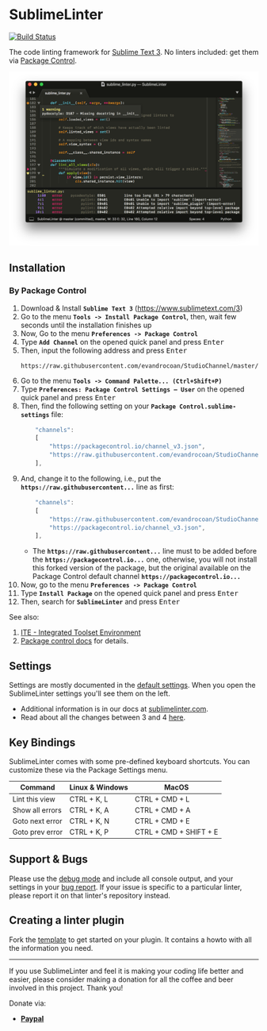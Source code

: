 SublimeLinter
=============

[![Build Status](https://img.shields.io/travis/SublimeLinter/SublimeLinter/master.svg)](https://travis-ci.org/SublimeLinter/SublimeLinter)

The code linting framework for [Sublime Text 3](http://sublimetext.com/3).
No linters included: get them via [Package Control](https://packagecontrol.io/search/SublimeLinter).

<img src="https://raw.githubusercontent.com/SublimeLinter/SublimeLinter/master/docs/screenshot.png" width="848">


## Installation

### By Package Control

1. Download & Install **`Sublime Text 3`** (https://www.sublimetext.com/3)
1. Go to the menu **`Tools -> Install Package Control`**, then,
   wait few seconds until the installation finishes up
1. Now,
   Go to the menu **`Preferences -> Package Control`**
1. Type **`Add Channel`** on the opened quick panel and press <kbd>Enter</kbd>
1. Then,
   input the following address and press <kbd>Enter</kbd>
   ```
   https://raw.githubusercontent.com/evandrocoan/StudioChannel/master/channel.json
   ```
1. Go to the menu **`Tools -> Command Palette...
   (Ctrl+Shift+P)`**
1. Type **`Preferences:
   Package Control Settings – User`** on the opened quick panel and press <kbd>Enter</kbd>
1. Then,
   find the following setting on your **`Package Control.sublime-settings`** file:
   ```js
       "channels":
       [
           "https://packagecontrol.io/channel_v3.json",
           "https://raw.githubusercontent.com/evandrocoan/StudioChannel/master/channel.json",
       ],
   ```
1. And,
   change it to the following, i.e.,
   put the **`https://raw.githubusercontent...`** line as first:
   ```js
       "channels":
       [
           "https://raw.githubusercontent.com/evandrocoan/StudioChannel/master/channel.json",
           "https://packagecontrol.io/channel_v3.json",
       ],
   ```
   * The **`https://raw.githubusercontent...`** line must to be added before the **`https://packagecontrol.io...`** one, otherwise,
     you will not install this forked version of the package,
     but the original available on the Package Control default channel **`https://packagecontrol.io...`**
1. Now,
   go to the menu **`Preferences -> Package Control`**
1. Type **`Install Package`** on the opened quick panel and press <kbd>Enter</kbd>
1. Then,
search for **`SublimeLinter`** and press <kbd>Enter</kbd>

See also:

1. [ITE - Integrated Toolset Environment](https://github.com/evandrocoan/ITE)
1. [Package control docs](https://packagecontrol.io/docs/usage) for details.


## Settings

Settings are mostly documented in the [default settings](https://github.com/SublimeLinter/SublimeLinter/blob/master/SublimeLinter.sublime-settings). When you open the SublimeLinter settings you'll see them on the left.

- Additional information is in our docs at [sublimelinter.com](http://sublimelinter.com/).
- Read about all the changes between 3 and 4 [here](https://raw.githubusercontent.com/SublimeLinter/SublimeLinter/master/messages/4.0.0.txt).


## Key Bindings

SublimeLinter comes with some pre-defined keyboard shortcuts. You can customize these via the Package Settings menu.

| Command         | Linux & Windows  | MacOS                  |
|-----------------|------------------|------------------------|
| Lint this view  | CTRL + K, L      | CTRL + CMD + L         |
| Show all errors | CTRL + K, A      | CTRL + CMD + A         |
| Goto next error | CTRL + K, N      | CTRL + CMD + E         |
| Goto prev error | CTRL + K, P      | CTRL + CMD + SHIFT + E |


## Support & Bugs

Please use the [debug mode](http://www.sublimelinter.com/en/stable/troubleshooting.html#debug-mode)
and include all console output, and your settings in your
[bug report](https://github.com/SublimeLinter/SublimeLinter/issues/new).
If your issue is specific to a particular linter, please report it on that linter's repository instead.


## Creating a linter plugin

Fork the [template](https://github.com/SublimeLinter/SublimeLinter-template) to get started on your plugin.
It contains a howto with all the information you need.

---------------------------


If you use SublimeLinter and feel it is making your coding life better and easier,
please consider making a donation for all the coffee and beer involved in this project.
Thank you!

Donate via:
* [**Paypal**](https://paypal.me/pools/c/82jmBQtUbY)
